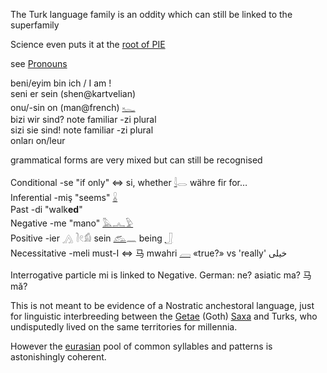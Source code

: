 The Turk language family is an oddity which can still be linked to the superfamily  

Science even puts it at the [root of PIE](https://www.nature.com/news/a-turkish-origin-for-indo-european-languages-1.11270)  

 see [Pronouns](Pronouns)  

beni/eyim 	bin ich / I am !  
seni 	er sein (shen@kartvelian)  
onu/-sin 	on (man@french)  [𓆑](𓆑)  
bizi 	wir sind? note familiar -zi plural  
sizi 	sie sind! note familiar -zi plural  
onları  on/leur  

grammatical forms are very mixed but can still be recognised  

Conditional  -se 	"if only" ⇔ si, whether [𓇋](𓇋)𓂋 währe fir for…  
Inferential  -miş "seems" [𓏇](𓏇)  
Past 	-di "walk**ed**"  
Negative 	-me "mano" [𓅓](𓅓)[𓂜](𓂜)[𓅱](𓅱)  
Positive 	-ier 𓂻  𓍘𓏲𓀁 sein [𓃹](𓃹)𓈖 being [𓃀](𓃀)  
Necessitative 	-meli  must-I ⇔ 马 mwahri [𓐙](𓐙) «true?» vs 'really' خیلی  

Interrogative particle mi is linked to Negative. German: ne? asiatic ma? 马mǎ?  

This is not meant to be evidence of a Nostratic anchestoral language, just for linguistic interbreeding between the [Getae](Getae) (Goth) [Saxa](Saxa) and Turks, who undisputedly lived on the same territories for millennia.  

However the [eurasian](Eurasian) pool of common syllables and patterns is astonishingly coherent.  